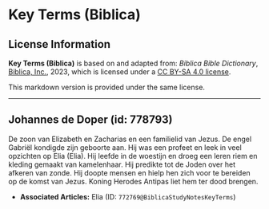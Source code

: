 # Key Terms (Biblica)

## License Information

**Key Terms (Biblica)** is based on and adapted from: _Biblica Bible Dictionary_, [Biblica, Inc.](https://www.biblica.com/), 2023, which is licensed under a [CC BY-SA 4.0 license](https://creativecommons.org/licenses/by-sa/4.0/legalcode.en).

This markdown version is provided under the same license.



--------------------------------

## Johannes de Doper (id: 778793)

De zoon van Elizabeth en Zacharias en een familielid van Jezus. De engel Gabriël kondigde zijn geboorte aan. Hij was een profeet en leek in veel opzichten op Elia (Elia). Hij leefde in de woestijn en droeg een leren riem en kleding gemaakt van kamelenhaar. Hij predikte tot de Joden over het afkeren van zonde. Hij doopte mensen en hielp hen zich voor te bereiden op de komst van Jezus. Koning Herodes Antipas liet hem ter dood brengen.

* **Associated Articles:** Elia (ID: `772769@BiblicaStudyNotesKeyTerms`)

